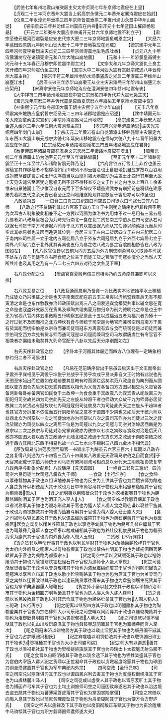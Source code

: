<!-- { "loadSidebar": true } -->
　　【武徳七年巂州地震山摧突厥主灾太宗贞观七年冬京师地震应在上皇】
　　【贞观二十三年河东晋州大震当上躬高宗永徽元二年晋州定襄洊震应在始封】
　　【仪鳯二年永淳元年垂拱三四年京师皆震垂拱二年雍州涌山永昌中华州山画徙】
　　【睿宗景云三年并汾绛三州震应在内禅宗开元十七年蓝田山槯应杨思朂】
　　【开元廿二年秦州大震应李林甫开元廿六年京师地震不利立子】
　　【肃宗至徳元载河西震裂是应安史代宗大厯二三年京师地震鱼朝恩主灾】
　　【大厯六年蓝田西原防九年同州山徙大厯十二年宁晋地裂应在元载】
　　【徳宗建中元年三四年京师震李希烈主灾贞元二三四年京师洊震地生毛应吐番】
　　【贞元八九十年洊震涌树应在诸镇宪宗元和八年大隗山崩地震】
　　【元和十十一年洊震皇甫镈主灾元和十五年春正月穆宗即位震中尉主灾】
　　【文宗太和九年京师大震仇士良主灾开成四年京师震仇鱼主灾】
　　【宣宗大中二年河西大震有丧懿宗咸通八年晋绛州大震主兵】
　　【僖宗干符三年雄州地防水涌羣盗应之光启二年洊震三年维州山崩壅江水】
　　【后唐长兴三年赤毕山崩秦王从业主灾宋雍熈三年阶州山崩壅江水应契丹】
　　【宋真宗景徳元年京师地洊应在澶渊景徳四年益州地震有丧】
　　【大中祥符二四年诸州地震应在中宫仁宗景祐四年忻代并大震元昊主灾】
　　【宝元元年庆厯三年并忻代震是应西夏庆厯六年嘉祐五年京师地震应中宫】
　　【神宗熈宁元年秋冬郡国大震王韶主灾熈宁五年少华山崩】
　　【元丰八年京师震宾州地防应皇躬哲宗绍圣元二三四年诸郡地震是应绍述】
　　【建中靖国元年冬太原震童蔡主灾宣和六年京师洊震熈河兰州地防】
　　【髙宗建炎二年长安大震金遂入绍兴三年六年江南大震刘豫主灾】
　　【孝宗隆兴元年洊震汤思主灾光宗绍熈四年剑门山崩】
　　【宁宗庆元二年黄岩有山自徙清潭山移韩侂胄主灾嘉定九年东西川大震山崩元成宗大徳七年延安山移地震应在缅甸大徳八九十年晋平阳屡大震应在怀宣】
　　【仁宗延祐元年诸路地震延祐三四五年诸路地震应在君身】
　　【泰定帝四年诸路震应在君身文宗天厯二年诸路地震应在漠北】
　　【顺帝元统二年京师震山防为池至元元年至五年诸路皆震】
　　【至正元年至十二年诸路洊震至正十三年至廿八年诸路皆震元祚乃讫】
　　【六府言谷五行言土土非谷也虽云稼穑言其作稼穑者不指稼穑如山川畴列不即云亩浍也土自应地饥自应岁故以百谷用成对庶草蕃庑言之如土行失序自当以山崩川竭大地震动为主盖土比四行其用至大故上天见灾谴告至宻犹之思睿无所不谈不得移省岁之文于作甘之内也以上百八十余条惟宋自景徳而上至少惟汉自永元而下至多坤仪不靖虽建武亦有崩摇前座将倾在建康屡先着兆五代之余天告已衰至正之间地维遂絶观其震数反于睿思亦可以作圣也】
　　八政章第五
　　一曰食二曰货三曰祀四曰司空五曰司徒六曰司寇七曰宾八曰师
　　【八政之行不依畴列其以八官寄于四方王立于中则犹之畴序也但其数目不用为次耳古人制象彼此相兼不定一方要以河图为体洛书为用体不过一易用有三易五易九易者如八政与皇极合为九畴先行南北一食在北二货在南三宗伯从左四司空从右司冦据七司货于南方司徒据六司食于北方宾以震出据八而从宗伯师以顺动据九而从司空此其始易者也又因而逓更其位则一食居三立于左内二货居四立于右内三祀居二立于南内四司空居一立于北内五司徒居八立于外东六司冦居九立于外西七宾居七立于南外八师居六立于北外此其再易也五行为易之佐八政为易之官隂隲相协皆在八政为图如左】
　　【凡八政官位皆以五前为内方五后为外方刑徳刚柔可以义取师与司冦不处左方宾与司徒不立右际食祀之位亲于司徒工货之官隣于司宼亦情分之当然人天所共叶也及其用之乃有一八二七三六四五对待之文各见下章】












　　右八政分配之位
　　【唐虞官百夏殷再倍三司相协乃约五命度其兼职可以义推】






　　右八政互易之位
　　【八政互通而晨用乃备食一为比政实本地徳始平水土稼穑乃成徒众乃兴徂征之命是也天子南面宾祀在前五玉三帛夹以虎旅暨觐羣后无有不服寅清之命是也东作敷教亦治邦政田赋出焉三八之间爰通宾食稷契共事以辅文思在寛之命是也寇盗奸宄厥厉在货禹及皋陶共理夷夏万物归命为刑为徳明允之命是也王中无为省视八官内体五事微察五行明察五纪禀此十五以成福治五者为福六者为殛十一之行过犹不及因而推之北方坤坎有食与师统于司空是为地官而兼司空司马南方干离有货宾祀而统宗伯是以宗伯而兼司徒司冦东方离震有宾与食而统司徒是以司徒而兼宗伯司空西方坎兑有货与师而通司冦是以司冦而兼司空司马故谓唐虞世有专官官不相兼者亦偏结未融矣其九列命官配于八卦以先后天分序别图如左】







　　右先天序卦政官之位
　　【序卦本于河图其体屡迁而四方八位理有一定畴象相参约归二者不可易也】






　　右后天序卦政官之位
　　【凡易在范前畴序皆出于易虽云后天出于文王而帝出乎震齐乎巽相见乎离役乎坤悦乎兑战乎干劳乎坎成乎艮决非自文王时始有此说也先天图至宋始出而位置如在易前要其显晦有时而源烂远矣洪范八政虽自为畴列而从圆图以变方图合先后天初无乖异圆图以相代为义毎方各备四方方图以相交为义毎官各备两卦每卦亦备两官如民食于土故坤一为食食重于宾故震八为宾宾贵从祀故离三为祀祀归司空故兑四为司空此先天之左旋从坤趋干者也师动大众故干九为师师必居货故巽二为货货必有冦故坎七为司冦冦归司徒故艮六为司徒此先天之左旋从干趋坤者也其官方分拆虽不依位而五行阴阳命官之意本于圆图不少爽也又如后天干统六师以处西北坎为司空以一次之司徒治地亦为司空以八次之震司东作亦为司徒以三次之巽治货赋亦为司徒以四次之离居干位是为司冦以九次之司冦与司空对治坤居西南是为秩宗以二次之秩宗与司徒对治兊掌宾政亦为秩宗以七次之宾政与食政对治是后天八政亦本圆图大要以西方之政通于北陆北陆之政通于东方东方之政通于南陆南陆之政通于西方其南北东西不相易也故一六二七水火不相射三八四九金木不相代云】
　　【臣攷周易与洪范表里而周官一书皆出于九畴虽云六官三百六十属而以八政齐之各复得八则通为六十四官三百八十四属矣八政虽无天官司马宗伯之目而食货于天官宾祀载于宗伯六师统于司马职有繁简则政可相资总以分代天工阴隲相协故复举八政两序与卦象分配焉】八政畴序【先天圆图】
　　【一坤食二巽货三离祀　四兊司空六艮司徒七坎司冦八震宾九干师】
　　一食政【土行坤序】
　　【食之食坤以厚徳载物其于政也以祖识地徳其于物也为反生为上供其于官也为后稷农师为饍庖人食之货升以积徳高大其于政也为日中市尚谷帛其于物也为耒耜釡布瓻甑其于官也为甸师兽鼈人】
　　【食之祀明夷以用晦莅众其于政也为农稷报赛其于物也为脯腊修鱐防酒其于官也为酒正充人亨人人】
　　【食之司空临以教思容保其于政也以省试称事其于物也为颁冰形盐其于官也为醘人浆人凌人食之司徒谦以裒益平施其于政也为颁禄施敛其于物也为簠簋斗斛其于官也为稍人委人仓士廪大夫】
　　【食之司冦师以容民畜众其于政也以谨盖藏厉滥禁其于物也为药石疾毒其于官也为食医疾医医食之宾复以闭关养阳其于政也以享老字幼其于物也为觞豆几杖户牖其于官也为司尊彞几筵幕人食之师泰以裁成辅相其于政也为养壮佼礼俊民其于物也为耤田为采为廪饩其于官也为内外饔为郁人鬯人玉府】
　　二货政【木行巽序】
　　【货之货巽以申命行事其于政也以利民阜财其于物也为矫揉箘簵轮梓其于官也为太府内外府货之祀家人以有物有恒其于政也以赞佑神明其于物也为峄桐泗磬菁茅畎翟其于官也为典路为都家宗人】
　　【货之司空中孚以议狱缓死其于政也以禬防赈助其于物也为磬错璆铁铅松怪石其于官也为追师卝人蜃人掌炭】
　　【货之司徒渐居贤善俗其于政也以登良散楛其于物也为漆丝纎缟织皮其于官也为司防职嵗货之司冦涣以享帝立庙其于政也以散小贮禁贿赂其于物也为包为篚其于官也为关梁司门货之宾益以迁善改过其于政也以逺玩贱货厚往薄来其于物也为盘鉴剑屦生死贽其于官也为掌节典庸器屦人鞮鞻氏】
　　【货之师小畜以懿文徳其于政也以平物价治军市其于物也为金错圜刀羽毛齿革其于官也为质人廛人角人旄人靺师】
　　【货之食观以省民设教其于政也以引菲示俭其于物也为絺绤纻枲其于官也为人囿人稻人】三祀政【火行离序】
　　【祀之祀离以继照四方其于政也以明禋鬷格其于物也为陶匏茧栗其于官也为宗伯肆师大小司乐祀之司空暌以同而异其于政也以瘗骼掩胔其于物也为俎栁廞具明器其于官也为丧祝甸祝人墓大夫】
　　【祀之司徒旅以慎不留狱其于政也以礼山川坟衍原泽其于物也鼗鼓琴瑟羽籥其于官也为籥师典同宫人掌次】
　　【祀之司冦未济以辨物居方其于政也以戢止淫厉其于物也为砮丹画干戚其于官也为占梦眂祲冯相氏】
　　【祀之宾噬嗑以明罚勅法其于政也以敬慎蠲日诹士其于物也为簭桃棰其于官也为大小史司裘司祧】
　　【祀之师大有以遏恶善其于政也以类祃祖社其于物也为樊缨禭旃旟旐其于官也为典瑞太卜太祝庭氏射鸟服不氏】
　　【祀之食晋以自昭明徳其于政也以馂余逮下其于物也为牺牲粢盛其于官也为宫伯内宰笾人羃人祀之货鼎以正位凝命其于政也以贞媺起度除慝其于物也为球图刀训圭瓒鼐鼒其于官也为军车典祀内外宗】
　　四司空政【金行兑序】
　　【司空之司空兑以丽泽讲习其于政也以诹四民兴利去害其于物也为度量权衡绳准其于官也为山虞林麓川泽人】
　　【司空之司徒咸以虚受人其于政也以胥原茇旷土其于物也为镈函卢弓车其于官也为土均土训旅师司空之司宼困致命遂志其于政也以治边境去盗去虣其于物也为蕃薄渠答虎落其于官也为掌固掌险掌彊】
　　【司空之宾随以向晦入息其于政也以简庶务理废坠其于物也为舟梁隄防其于官也为懐方合方野庐氏】
　　【司空之师夬以施禄及下其于政也以度田彻粮正车赋其于物也为亩浍隍墉牛马驹犊其于官也为职方载师圉师邍师遂大夫】
